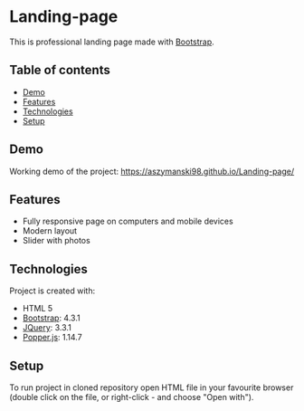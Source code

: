 # Landing-page
This is professional landing page made with [Bootstrap](https://getbootstrap.com/).

## Table of contents
* [Demo](#demo)
* [Features](#features)
* [Technologies](#technologies)
* [Setup](#setup)

## Demo
Working demo of the project: https://aszymanski98.github.io/Landing-page/

## Features
* Fully responsive page on computers and mobile devices
* Modern layout
* Slider with photos
	
## Technologies
Project is created with:
* HTML 5
* [Bootstrap](https://getbootstrap.com/): 4.3.1
* [JQuery](https://jquery.com/): 3.3.1
* [Popper.js](https://popper.js.org/): 1.14.7

## Setup
To run project in cloned repository open HTML file in your favourite browser (double click on the file, or right-click - and choose "Open with").
